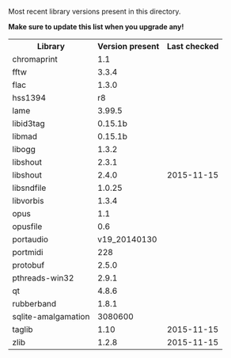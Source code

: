 Most recent library versions present in this directory.

**Make sure to update this list when you upgrade any!**

<table>
    <tr>
      <th>Library</th>
      <th>Version present</th>
      <th>Last checked</th>
    </tr>
    <tr>
        <td>chromaprint</td>
        <td>1.1</td>
        <td></td>
    </tr>
    <tr>
      <td>fftw</td>
      <td>3.3.4</td>
      <td></td>
    </tr>
    <tr>
      <td>flac</td>
      <td>1.3.0</td>
      <td></td>
    </tr>
    <tr>
      <td>hss1394</td>
      <td>r8</td>
      <td></td>
    </tr>
    <tr>
      <td>lame</td>
      <td>3.99.5</td>
      <td></td>
    </tr>
    <tr>
      <td>libid3tag</td>
      <td>0.15.1b</td>
      <td></td>
    </tr>
    <tr>
      <td>libmad</td>
      <td>0.15.1b</td>
      <td></td>
    </tr>
    <tr>
      <td>libogg</td>
      <td>1.3.2</td>
      <td></td>
    </tr>
    <tr>
      <td>libshout</td>
      <td>2.3.1</td>
      <td></td>
    </tr>
    <tr>
      <td>libshout</td>
      <td>2.4.0</td>
      <td>2015-11-15</td>
    </tr>
    <tr>
      <td>libsndfile</td>
      <td>1.0.25</td>
      <td></td>
    </tr>
    <tr>
      <td>libvorbis</td>
      <td>1.3.4</td>
      <td></td>
    </tr>
    <tr>
      <td>opus</td>
      <td>1.1</td>
      <td></td>
    </tr>
    <tr>
      <td>opusfile</td>
      <td>0.6</td>
      <td></td>
    </tr>
    <tr>
      <td>portaudio</td>
      <td>v19_20140130</td>
      <td></td>
    </tr>
    <tr>
      <td>portmidi</td>
      <td>228</td>
      <td></td>
    </tr>
    <tr>
      <td>protobuf</td>
      <td>2.5.0</td>
      <td></td>
    </tr>
    <tr>
      <td>pthreads-win32</td>
      <td>2.9.1</td>
      <td></td>
    </tr>
    <tr>
      <td>qt</td>
      <td>4.8.6</td>
      <td></td>
    </tr>
    <tr>
      <td>rubberband</td>
      <td>1.8.1</td>
      <td></td>
    </tr>
    <tr>
      <td>sqlite-amalgamation</td>
      <td>3080600</td>
      <td></td>
    </tr>
    <tr>
      <td>taglib</td>
      <td>1.10</td>
      <td>2015-11-15</td>
    </tr>
    <tr>
      <td>zlib</td>
      <td>1.2.8</td>
      <td>2015-11-15</td>
    </tr>
</table>
